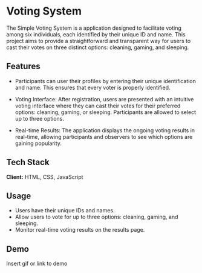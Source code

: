 
# Voting System

The Simple Voting System is a application designed to facilitate voting among six individuals, each identified by their unique ID and name. This project aims to provide a straightforward and transparent way for users to cast their votes on three distinct options: cleaning, gaming, and sleeping.


## Features

-  Participants can user their profiles by entering their unique identification and name. This ensures that every voter is properly identified.

- Voting Interface: After registration, users are presented with an intuitive voting interface where they can cast their votes for their preferred options: cleaning, gaming, or sleeping. Participants are allowed to select up to three options.

- Real-time Results: The application displays the ongoing voting results in real-time, allowing participants and observers to see which options are gaining popularity.




## Tech Stack

**Client:** HTML, CSS, JavaScript




## Usage

- Users have their unique IDs and names.
- Allow users to vote for up to three options: cleaning, gaming, and sleeping.
- Monitor real-time voting results on the results page.
## Demo

Insert gif or link to demo

